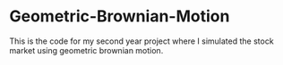 # Geometric-Brownian-Motion
This is the code for my second year project where I simulated the stock market using geometric brownian motion.
